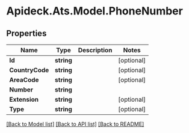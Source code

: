 # Apideck.Ats.Model.PhoneNumber

## Properties

Name | Type | Description | Notes
------------ | ------------- | ------------- | -------------
**Id** | **string** |  | [optional] 
**CountryCode** | **string** |  | [optional] 
**AreaCode** | **string** |  | [optional] 
**Number** | **string** |  | 
**Extension** | **string** |  | [optional] 
**Type** | **string** |  | [optional] 

[[Back to Model list]](../README.md#documentation-for-models) [[Back to API list]](../README.md#documentation-for-api-endpoints) [[Back to README]](../README.md)

